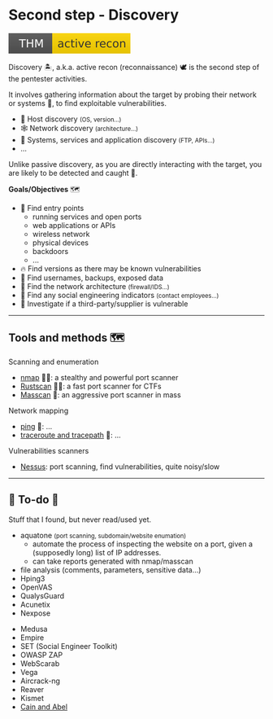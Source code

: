 # Second step - Discovery

[![activerecon](../../_badges/thm/activerecon.svg)](https://tryhackme.com/room/activerecon)

<div class="row row-cols-md-2"><div>

Discovery 🏝️, a.k.a. active recon (reconnaissance) 🕊️ is the second step of the pentester activities.

It involves gathering information about the target by probing their network or systems 🛶️, to find exploitable vulnerabilities.

* 🎯 Host discovery <small>(OS, version...)</small>
* 🕸️ Network discovery <small>(architecture...)</small>
* 🧭 Systems, services and application discovery <small>(FTP, APIs...)</small>
* ...

Unlike passive discovery, as you are directly interacting with the target, you are likely to be detected and caught 🚓.
</div><div>

**Goals/Objectives** 🗺️

* 🚪 Find entry points
  * running services and open ports
  * web applications or APIs
  * wireless network
  * physical devices
  * backdoors
  * ...
* 🔥 Find versions as there may be known vulnerabilities
* 🔑 Find usernames, backups, exposed data
* 🥅 Find the network architecture <small>(firewall/IDS...)</small>
* 💃 Find any social engineering indicators <small>(contact employees...)</small>
* 🌿 Investigate if a third-party/supplier is vulnerable
</div></div>

<hr class="sep-both">

## Tools and methods 🗺️

<div class="row row-cols-md-2"><div>

Scanning and enumeration

* [nmap](tools/nmap.md) 🚪🔥: a stealthy and powerful port scanner
* [Rustscan](tools/rustscan.md) 🚪🔥: a fast port scanner for CTFs
* [Masscan](tools/masscan.md) 🚪: an aggressive port scanner in mass

Network mapping

* [ping]() 🥅: ...
* [traceroute and tracepath]() 🥅: ...
</div><div>

Vulnerabilities scanners

* [Nessus](tools/nessus.md): port scanning, find vulnerabilities, quite noisy/slow
</div></div>

<hr class="sep-both">

## 👻 To-do 👻

Stuff that I found, but never read/used yet.

<div class="row row-cols-md-2"><div>

* aquatone <small>(port scanning, subdomain/website enumation)</small>
  * automate the process of inspecting the website on a port, given a (supposedly long) list of IP addresses.
  * can take reports generated with nmap/masscan
* file analysis (comments, parameters, sensitive data...)
* Hping3
* OpenVAS
* QualysGuard
* Acunetix
* Nexpose
</div><div>

* Medusa
* Empire
* SET (Social Engineer Toolkit)
* OWASP ZAP
* WebScarab
* Vega
* Aircrack-ng
* Reaver
* Kismet
* [Cain and Abel](https://github.com/xchwarze/Cain)
</div></div>